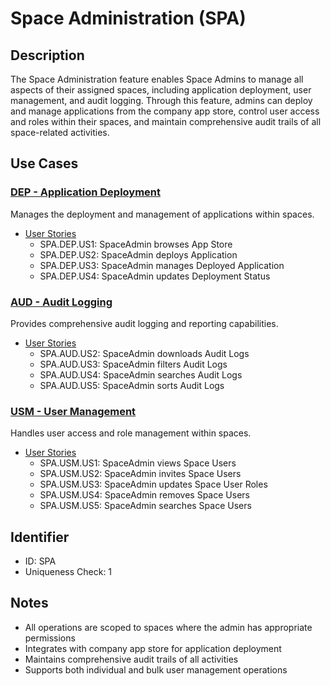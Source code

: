 # Space Administration (SPA)

## Description
The Space Administration feature enables Space Admins to manage all aspects of their assigned spaces, including application deployment, user management, and audit logging. Through this feature, admins can deploy and manage applications from the company app store, control user access and roles within their spaces, and maintain comprehensive audit trails of all space-related activities.

## Use Cases

### [DEP - Application Deployment](./DEP/README.md)
Manages the deployment and management of applications within spaces.
- [User Stories](./DEP/user-stories.md)
  - SPA.DEP.US1: SpaceAdmin browses App Store
  - SPA.DEP.US2: SpaceAdmin deploys Application
  - SPA.DEP.US3: SpaceAdmin manages Deployed Application
  - SPA.DEP.US4: SpaceAdmin updates Deployment Status

### [AUD - Audit Logging](./AUD/README.md)
Provides comprehensive audit logging and reporting capabilities.
- [User Stories](./AUD/user-stories.md)
  - SPA.AUD.US2: SpaceAdmin downloads Audit Logs
  - SPA.AUD.US3: SpaceAdmin filters Audit Logs
  - SPA.AUD.US4: SpaceAdmin searches Audit Logs
  - SPA.AUD.US5: SpaceAdmin sorts Audit Logs

### [USM - User Management](./USM/README.md)
Handles user access and role management within spaces.
- [User Stories](./USM/user-stories.md)
  - SPA.USM.US1: SpaceAdmin views Space Users
  - SPA.USM.US2: SpaceAdmin invites Space Users
  - SPA.USM.US3: SpaceAdmin updates Space User Roles
  - SPA.USM.US4: SpaceAdmin removes Space Users
  - SPA.USM.US5: SpaceAdmin searches Space Users

## Identifier
- ID: SPA
- Uniqueness Check: 1

## Notes
- All operations are scoped to spaces where the admin has appropriate permissions
- Integrates with company app store for application deployment
- Maintains comprehensive audit trails of all activities
- Supports both individual and bulk user management operations